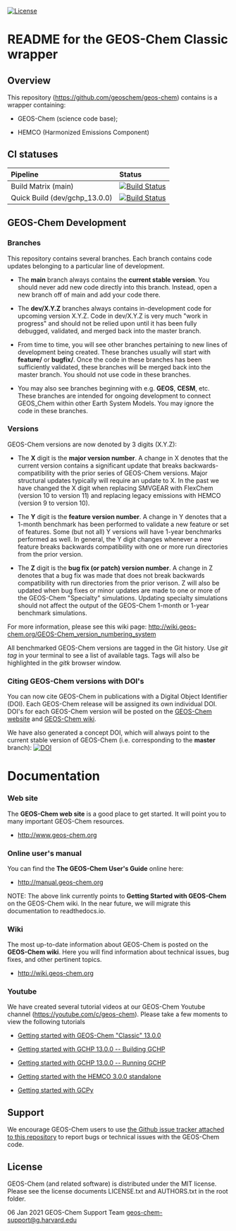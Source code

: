[![License](https://img.shields.io/badge/License-MIT-blue.svg)](https://github.com/geoschem/geos-chem/blob/master/LICENSE.txt)

# README for the GEOS-Chem Classic wrapper

## Overview

This repository (https://github.com/geoschem/geos-chem) contains is a wrapper containing:

  * GEOS-Chem (science code base);

  * HEMCO (Harmonized Emissions Component)

## CI statuses

Pipeline | Status
:---|:---
Build Matrix (main) | [![Build Status](https://dev.azure.com/geoschem/gchp_ctm/_apis/build/status/Build%20Matrix?branchName=main)](https://dev.azure.com/geoschem/gchp_ctm/_build/latest?definitionId=7&branchName=main)
Quick Build (dev/gchp_13.0.0) | [![Build Status](https://dev.azure.com/geoschem/gchp_ctm/_apis/build/status/Quick%20Build?branchName=dev%2Fgchp_13.0.0)](https://dev.azure.com/geoschem/gchp_ctm/_build/latest?definitionId=6&branchName=dev%2Fgchp_13.0.0)

## GEOS-Chem Development

### Branches
This repository contains several branches.  Each branch contains code updates belonging to a particular line of development.

 * The __main__ branch always contains the __current stable version__.  You should never add new code directly into this branch.  Instead, open a new branch off of main and add your code there.

 * The __dev/X.Y.Z__ branches always contains in-development code for upcoming version X.Y.Z.  Code in dev/X.Y.Z is very much "work in progress" and should not be relied upon until it has been fully debugged, validated, and merged back into the master branch.

 * From time to time, you will see other branches pertaining to new lines of development being created.  These branches usually will start with __feature/__ or __bugfix/__.  Once the code in these branches has been sufficiently validated, these branches will be merged back into the master branch.  You should not use code in these branches.

 * You may also see branches beginning with e.g. __GEOS__, __CESM__, etc.  These branches are intended for ongoing development to connect GEOS_Chem within other Earth System Models.  You may ignore the code in these branches.

### Versions

GEOS-Chem versions are now denoted by 3 digits (X.Y.Z):

 * The __X__ digit is the __major version number__.  A change in X denotes that the current version contains a significant update that breaks backwards-compatibility with the prior series of GEOS-Chem versions.  Major structural updates typically will require an update to X.  In the past we have changed the X digit when replacing SMVGEAR with FlexChem (version 10 to version 11) and replacing legacy emissions with HEMCO (version 9 to version 10).

* The __Y__ digit is the __feature version number__.  A change in Y denotes that a 1-month benchmark has been performed to validate a new feature or set of features.  Some (but not all) Y versions will have 1-year benchmarks performed as well.  In general, the Y digit changes whenever a new feature  breaks backwards compatibility with one or more run directories from the prior version.

* The __Z__ digit is the __bug fix (or patch) version number__.   A change in Z denotes that a bug fix was made that does not break backwards compatibility with run directories from the prior verison.  Z will also be updated when bug fixes or minor updates are made to one or more of the GEOS-Chem "Specialty" simulations.  Updating specialty simulations should not affect the output of the GEOS-Chem 1-month or 1-year benchmark simulations.

For more information, please see this wiki page: http://wiki.geos-chem.org/GEOS-Chem_version_numbering_system

All benchmarked GEOS-Chem versions are tagged in the Git history. Use _git tag_ in your terminal to see a list of available tags. Tags will also be highlighted in the _gitk_ browser window.

### Citing GEOS-Chem versions with DOI's

You can now cite GEOS-Chem in publications with a Digital Object Identifier (DOI). Each GEOS-Chem release will be assigned its own individual DOI.  DOI's for each GEOS-Chem version will be posted on the [GEOS-Chem website](http://geos-chem.org) and [GEOS-Chem wiki](http://wiki.geos-chem.org).

We have also generated a concept DOI, which will always point to the current stable version of GEOS-Chem (i.e. corresponding to the __master__ branch): [![DOI](https://zenodo.org/badge/DOI/10.5281/zenodo.1343546.svg)](https://doi.org/10.5281/zenodo.1343546)

# Documentation

### Web site
The __GEOS-Chem web site__ is a good place to get started.  It will point you to many important GEOS-Chem resources.

  * http://www.geos-chem.org

### Online user's manual
You can find the __The GEOS-Chem User's Guide__ online here:

  * http://manual.geos-chem.org

NOTE: The above link currently points to __Getting Started with GEOS-Chem__ on the GEOS-Chem wiki.  In the near future, we will migrate this documentation to readthedocs.io.

### Wiki
The most up-to-date information about GEOS-Chem is posted on the __GEOS-Chem wiki__.  Here you will find information about technical issues, bug fixes, and other pertinent topics.

  * http://wiki.geos-chem.org

### Youtube
We have created several tutorial videos at our GEOS-Chem Youtube channel (https://youtube.com/c/geos-chem).  Please take a few moments to view the following tutorials

  * [Getting started with GEOS-Chem "Classic" 13.0.0](https://www.youtube.com/watch?v=BV4BIj8WAxE)

  * [Getting started with GCHP 13.0.0 -- Building GCHP](https://www.youtube.com/watch?v=G_DMCv-mJ2k)
  * [Getting started with GCHP 13.0.0 -- Running GCHP](https://www.youtube.com/watch?v=K6frcfCjpds)

  * [Getting started with the HEMCO 3.0.0 standalone](https://www.youtube.com/watch?v=6Bup9V0ts6U&t=25s)

  * [Getting started with GCPy](https://www.youtube.com/watch?v=eC6203eF05g)

## Support
We encourage GEOS-Chem users to use [the Github issue tracker attached to this repository](https://github.com/geoschem/geos-chem/issues/new/choose) to report bugs or technical issues with the GEOS-Chem code.

## License

GEOS-Chem (and related software) is distributed under the MIT license. Please see the license documents LICENSE.txt and AUTHORS.txt in the root folder.


06 Jan 2021
GEOS-Chem Support Team
geos-chem-support@g.harvard.edu